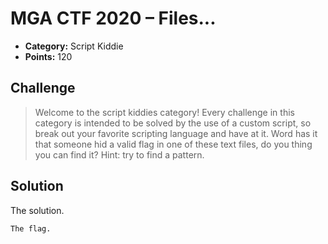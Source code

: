 # MGA CTF 2020 – Files...

* **Category:** Script Kiddie
* **Points:** 120

## Challenge

> Welcome to the script kiddies category! Every challenge in this category is intended to be solved by the use of a 
custom script, so break out your favorite scripting language and have at it. Word has it that someone hid a valid 
flag in one of these text files, do you thing you can find it? Hint: try to find a pattern.

## Solution

The solution.

```
The flag.
```
